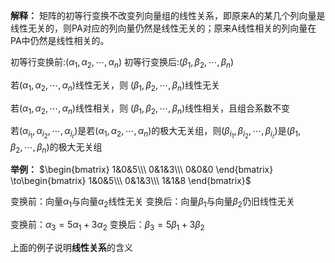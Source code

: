 **解释：**
矩阵的初等行变换不改变列向量组的线性关系，即原来A的某几个列向量是线性无关的，则PA对应的列向量仍然是线性无关的；原来A线性相关的列向量在PA中仍然是线性相关的。

初等行变换前:$(\alpha_1,\alpha_2,\cdots,\alpha_n)$
初等行变换后:$(\beta_1,\beta_2,\cdots,\beta_n)$

若$(\alpha_1,\alpha_2,\cdots,\alpha_n)$线性无关，则
$(\beta_1,\beta_2,\cdots,\beta_n)$线性无关

若$(\alpha_1,\alpha_2,\cdots,\alpha_n)$线性相关，则
$(\beta_1,\beta_2,\cdots,\beta_n)$线性相关，且组合系数不变

若$(\alpha_{i_1},\alpha_{i_2},\cdots,\alpha_{i_r})$是若$(\alpha_1,\alpha_2,\cdots,\alpha_n)$的极大无关组，则$(\beta_{i_1},\beta_{i_2},\cdots,\beta_{i_r})$是$(\beta_1,\beta_2,\cdots,\beta_n)$的极大无关组

**举例：**
$\begin{bmatrix}
1&0&5\\\ 
0&1&3\\\ 
0&0&0
\end{bmatrix}
\to\begin{bmatrix}
1&0&5\\\ 
0&1&3\\\ 
1&1&8
\end{bmatrix}$

变换前：向量$\alpha_1$与向量$\alpha_2$线性无关
变换后：向量$\beta_1$与向量$\beta_2$仍旧线性无关

变换前：$\alpha_3=5\alpha_1+3\alpha_2$
变换后：$\beta_3=5\beta_1+3\beta_2$

上面的例子说明**线性关系**的含义
